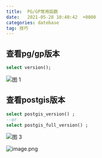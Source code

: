 ```yaml
---
title:  PG/GP常用函数
date:   2021-05-28 10:40:42  +0800
categories: datebase
tag: 技巧
---
```


## 查看pg/gp版本

```sql
select version();
```

![图 1](https://i.loli.net/2021/05/28/3y6zHjxUJePbpgm.png)  

## 查看postgis版本

```sql
select postgis_version() ;
--or
select postgis_full_version() ;
```

![图 3](https://i.loli.net/2021/05/28/B4kK6MRSLfIscZJ.png)  

![image.png](https://i.loli.net/2021/05/28/n9aWzL1kF4Y2XJE.png)  
